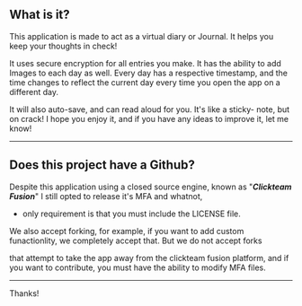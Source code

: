 ## What is it?
This application is made to act as a virtual diary or Journal.
It helps you keep your thoughts in check!

It uses secure encryption for all entries you make. It has the ability
to add Images to each day as well. Every day has a respective timestamp,
and the time changes to reflect the current day every time you open the
app on a different day.

It will also auto-save, and can read aloud for you. It's like a sticky-
note, but on crack!
I hope you enjoy it, and if you have any ideas to improve it, let me know!

---

## Does this project have a Github?
Despite this application using a closed source engine, known as
"***Clickteam Fusion***" I still opted to release it's MFA and whatnot,
- only requirement is that you must include the LICENSE file.

We also accept forking, for example, if you want to add custom funactionlity, we completely accept that. But we do not accept forks

that attempt to take the app away from the clickteam fusion platform, and
if you want to contribute, you must have the ability to modify MFA files.

---

Thanks!

